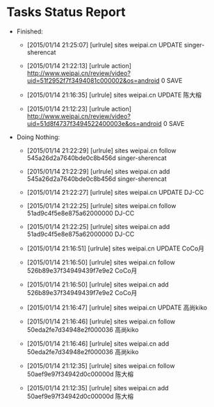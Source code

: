 Tasks Status Report
============

* Finished:
    * [2015/01/14 21:25:07] [urlrule] sites weipai.cn UPDATE singer-sherencat

    * [2015/01/14 21:22:13] [urlrule action] http://www.weipai.cn/review/video?uid=51f2952f7f3494081c000002&os=android 0 SAVE
    * [2015/01/14 21:16:35] [urlrule] sites weipai.cn UPDATE 陈大榕

    * [2015/01/14 21:12:23] [urlrule action] http://www.weipai.cn/review/video?uid=51d8f4737f3494522400003e&os=android 0 SAVE
* Doing Nothing:
    * [2015/01/14 21:22:29] [urlrule] sites weipai.cn follow 545a26d2a7640bde0c8b456d singer-sherencat

    * [2015/01/14 21:22:29] [urlrule] sites weipai.cn add 545a26d2a7640bde0c8b456d singer-sherencat

    * [2015/01/14 21:22:27] [urlrule] sites weipai.cn UPDATE DJ-CC

    * [2015/01/14 21:22:25] [urlrule] sites weipai.cn follow 51ad9c4f5e8e875a62000000 DJ-CC

    * [2015/01/14 21:22:25] [urlrule] sites weipai.cn add 51ad9c4f5e8e875a62000000 DJ-CC

    * [2015/01/14 21:16:51] [urlrule] sites weipai.cn UPDATE CoCo月

    * [2015/01/14 21:16:50] [urlrule] sites weipai.cn follow 526b89e37f34949439f7e9e2 CoCo月

    * [2015/01/14 21:16:50] [urlrule] sites weipai.cn add 526b89e37f34949439f7e9e2 CoCo月

    * [2015/01/14 21:16:47] [urlrule] sites weipai.cn UPDATE 高尚kiko

    * [2015/01/14 21:16:46] [urlrule] sites weipai.cn follow 50eda2fe7d34948e2f000036 高尚kiko

    * [2015/01/14 21:16:46] [urlrule] sites weipai.cn add 50eda2fe7d34948e2f000036 高尚kiko

    * [2015/01/14 21:12:35] [urlrule] sites weipai.cn follow 50aef9e97f34942d0c00000d 陈大榕

    * [2015/01/14 21:12:35] [urlrule] sites weipai.cn add 50aef9e97f34942d0c00000d 陈大榕

